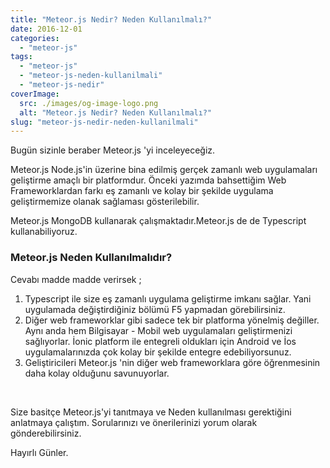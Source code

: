 ```yaml
---
title: "Meteor.js Nedir? Neden Kullanılmalı?"
date: 2016-12-01
categories: 
  - "meteor-js"
tags: 
  - "meteor-js"
  - "meteor-js-neden-kullanilmali"
  - "meteor-js-nedir"
coverImage:
  src: ./images/og-image-logo.png
  alt: "Meteor.js Nedir? Neden Kullanılmalı?"
slug: "meteor-js-nedir-neden-kullanilmali"
---
```


Bugün sizinle beraber Meteor.js 'yi inceleyeceğiz.

<!--more-->

Meteor.js Node.js'in üzerine bina edilmiş gerçek zamanlı web uygulamaları geliştirme amaçlı bir platformdur. Önceki yazımda bahsettiğim Web Frameworklardan farkı eş zamanlı ve kolay bir şekilde uygulama geliştirmemize olanak sağlaması gösterilebilir.

Meteor.js MongoDB kullanarak çalışmaktadır.Meteor.js de de Typescript kullanabiliyoruz.

### Meteor.js Neden Kullanılmalıdır?

Cevabı madde madde verirsek ;

1. Typescript ile size eş zamanlı uygulama geliştirme imkanı sağlar. Yani uygulamada değiştirdiğiniz bölümü F5 yapmadan görebilirsiniz.
2. Diğer web frameworklar gibi sadece tek bir platforma yönelmiş değiller. Aynı anda hem Bilgisayar - Mobil web uygulamaları geliştirmenizi sağlıyorlar. İonic platform ile entegreli oldukları için Android ve İos uygulamalarınızda çok kolay bir şekilde entegre edebiliyorsunuz.
3. Geliştiricileri Meteor.js 'nin diğer web frameworklara göre öğrenmesinin daha kolay olduğunu savunuyorlar.

 

Size basitçe Meteor.js'yi tanıtmaya ve Neden kullanılması gerektiğini anlatmaya çalıştım. Sorularınızı ve önerilerinizi yorum olarak gönderebilirsiniz.

Hayırlı Günler.
